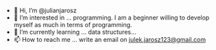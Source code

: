 - 👋 Hi, I’m @julianjarosz
- 👀 I’m interested in ... programming. I am a beginner willing to develop myself as much in terms of programming.
- 🌱 I’m currently learning ... data structures...
- 📫 How to reach me ... write an email on julek.jarosz123@gmail.com

<!---
julianjarosz/julianjarosz is a ✨ special ✨ repository because its `README.md` (this file) appears on your GitHub profile.
You can click the Preview link to take a look at your changes.
--->
